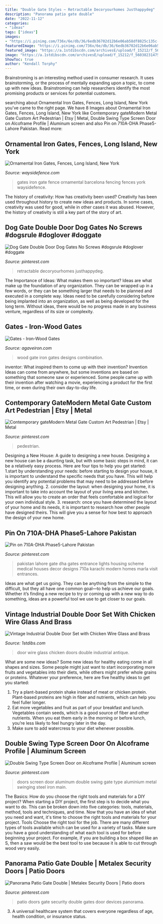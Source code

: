 ```yaml
---
title: "Double Gate Styles ~ Retractable Decoryourhomes Justhappydeg"
description: "Panorama patio gate double"
date: "2022-11-12"
categories:
- "ideas"
tags: ["ideas"]
images:
- "https://i.pinimg.com/736x/6e/db/36/6edb36702d12b6e06ab58df8825c135c--lahore-pakistan-gate-ideas.jpg"
featuredImage: "https://i.pinimg.com/736x/6e/db/36/6edb36702d12b6e06ab58df8825c135c--lahore-pakistan-gate-ideas.jpg"
featured_image: "https://a.1stdibscdn.com/archivesE/upload/f_15212/f_56038231475358547487/46618_GLAVANIZED_DD1_z.jpg"
image: "https://a.1stdibscdn.com/archivesE/upload/f_15212/f_56038231475358547487/46618_GLAVANIZED_DD1_z.jpg"
ShowToc: true
author: "Kendall Torphy"
---
```



Brainstroming is an interesting method used in consumer research. It uses brainstorming, or the process of mentally expanding upon a topic, to come up with new ideas. Brainstroming can help researchers identify the most promising products or services for potential customers.

	

		
searching about Ornamental Iron Gates, Fences, Long Island, New York you've came to the right page. We have 8 Images about Ornamental Iron Gates, Fences, Long Island, New York like Contemporary gateModern Metal Gate Custom Art Pedestrian | Etsy | Metal, Double Swing Type Screen Door on Alcoframe Profile | Aluminum screen and also Pin on 710A-DHA Phase5-Lahore Pakistan. Read more:
		
    
## Ornamental Iron Gates, Fences, Long Island, New York

<img loading=lazy src="https://www.waysidefence.com/wp-content/uploads/barcelona-gate/Barcelona-1-RESI.jpg" onerror="this.onerror=null;this.src='https://tse2.mm.bing.net/th?id=OIP.YINsWn0CpX3MrZfl26GYpQHaFj&amp;pid=15.1';" alt="Ornamental Iron Gates, Fences, Long Island, New York">

_Source: waysidefence.com_

>gates iron gate fence ornamental barcelona fencing fences york waysidefence. 

	

The history of creativity: How has creativity been used?
Creativity has been used throughout history to create new ideas and products. In some cases, creativity was used for good, while in other cases it was abused. However, the history of creativity is still a key part of the story of art.

    
## Dog Gate Double Door Dog Gates No Screws #dogsrule #doglover #doggate

<img loading=lazy src="https://i.pinimg.com/736x/7e/3a/40/7e3a40a7ab9f61ef9f33f3fc42e38108.jpg" onerror="this.onerror=null;this.src='https://tse3.mm.bing.net/th?id=OIP.xnxjeQQA4d2_IbkA0DIxLgHaJ4&amp;pid=15.1';" alt="Dog Gate Double Door Dog Gates No Screws #dogsrule #doglover #doggate">

_Source: pinterest.com_

>retractable decoryourhomes justhappydeg. 

	

The Importance of Ideas: What makes them so important?
Ideas are what make up the foundation of any organization. They can be wrapped up in a few words, or they can be something larger that needs to be planned and executed in a complete way. Ideas need to be carefully considering before being implanted into an organization, as well as being developed for the long term. Without ideas, there would be no progress made in any business venture, regardless of its size or complexity.

    
## Gates - Iron-Wood Gates

<img loading=lazy src="http://www.agaveiron.com/images/031512_Gate_Pet2.jpg" onerror="this.onerror=null;this.src='https://tse3.mm.bing.net/th?id=OIP.vl0s9-wId11GgL1doq25YgHaKd&amp;pid=15.1';" alt="Gates - Iron-Wood Gates">

_Source: agaveiron.com_

>wood gate iron gates designs combination. 

	

inventor: What inspired them to come up with their invention?
Invention Ideas can come from anywhere, but some inventions are based on something that someone saw or experienced. Some people came up with their invention after watching a movie, experiencing a product for the first time, or even during their own day-to-day life.

    
## Contemporary GateModern Metal Gate Custom Art Pedestrian | Etsy | Metal

<img loading=lazy src="https://i.pinimg.com/736x/4e/38/d7/4e38d7c1300d989ae63ac278fc9f8167.jpg" onerror="this.onerror=null;this.src='https://tse2.mm.bing.net/th?id=OIP.ISHTD3F_qOcp7T-OOduMGAHaNK&amp;pid=15.1';" alt="Contemporary gateModern Metal Gate Custom Art Pedestrian | Etsy | Metal">

_Source: pinterest.com_

>pedestrian. 

	

Designing a New House: A guide to designing a new house.
Designing a new house can be a daunting task, but with some basic steps in mind, it can be a relatively easy process. Here are four tips to help you get started: 1.start by understanding your needs: before starting to design your house, it is important to understand the specific needs that you have. This will help you identify any potential problems that may need to be addressed before designing anything. 2. consider the layout: when designing your home, it is important to take into account the layout of your living area and kitchen. This will allow you to create an order that feels comfortable and logical for your own individual style. 3. research: once you have determined the layout of your home and its needs, it is important to research how other people have designed theirs. This will give you a sense for how best to approach the design of your new home. 
    
## Pin On 710A-DHA Phase5-Lahore Pakistan

<img loading=lazy src="https://i.pinimg.com/736x/6e/db/36/6edb36702d12b6e06ab58df8825c135c--lahore-pakistan-gate-ideas.jpg" onerror="this.onerror=null;this.src='https://tse2.mm.bing.net/th?id=OIP.1yVIuem4StfI8D_uGU0P2QHaFi&amp;pid=15.1';" alt="Pin on 710A-DHA Phase5-Lahore Pakistan">

_Source: pinterest.com_

>pakistan lahore gate dha gates entrance lights housing scheme medical houses decor designs 710a karachi modern homes marla visit entrances. 

	

Ideas are what get us going. They can be anything from the simple to the difficult, but they all have one common goal—to help us achieve our goals. Whether it’s finding a new recipe to try or coming up with a new way to do something, ideas are a powerful tool we use to get closer to our goals.

    
## Vintage Industrial Double Door Set With Chicken Wire Glass And Brass

<img loading=lazy src="https://a.1stdibscdn.com/archivesE/upload/f_15212/f_56038231475358547487/46618_GLAVANIZED_DD1_z.jpg" onerror="this.onerror=null;this.src='https://tse4.mm.bing.net/th?id=OIP.xo9gCcDJQhp2eBLZz63-BAHaLH&amp;pid=15.1';" alt="Vintage Industrial Double Door Set with Chicken Wire Glass and Brass">

_Source: 1stdibs.com_

>door wire glass chicken doors double industrial antique. 

	

What are some new ideas?
Some new ideas for healthy eating come in all shapes and sizes. Some people might just want to start incorporating more fruits and vegetables into their diets, while others might prefer whole grains or proteins. Whatever your preference, here are five healthy ideas to get you started: 
1) Try a plant-based protein shake instead of meat or chicken protein. Plant-based proteins are high in fiber and nutrients, which can help you feel fuller longer. 
2) Eat more vegetables and fruit as part of your breakfast and lunch. Vegetables contain seeds, which is a good source of fiber and other nutrients. When you eat them early in the morning or before lunch, you’re less likely to feel hungry later in the day. 
3) Make sure to add watercress to your diet whenever possible.

    
## Double Swing Type Screen Door On Alcoframe Profile | Aluminum Screen

<img loading=lazy src="https://i.pinimg.com/736x/95/73/74/9573742bc1d8e36d6d5b90df8b64de41--swinging-doors-screen-doors.jpg" onerror="this.onerror=null;this.src='https://tse4.mm.bing.net/th?id=OIP.TnU7K4WFxW9CxT93xYg59AHaJ6&amp;pid=15.1';" alt="Double Swing Type Screen Door on Alcoframe Profile | Aluminum screen">

_Source: pinterest.com_

>doors screen door aluminum double swing gate type aluminium metal swinging steel iron main. 

	

The Basics: How do you choose the right tools and materials for a DIY project?
When starting a DIY project, the first step is to decide what you want to do. This can be broken down into five categories: tools, materials, method, tools and techniques, and time. Now that you have an idea of what you need and want, it's time to choose the right tools and materials for your project.
Tools
Choose the right tool for the job. There are many different types of tools available which can be used for a variety of tasks. Make sure you have a good understanding of what each tool is used for before beginning your project. For example, if you are building a box shaped like an S, then a saw would be the best tool to use because it is able to cut through wood very easily.

    
## Panorama Patio Gate Double | Metalex Security Doors | Patio Doors

<img loading=lazy src="https://i.pinimg.com/736x/10/e8/d3/10e8d3af2a86a966ab3023a80487b898--security-gates-door-gate.jpg" onerror="this.onerror=null;this.src='https://tse1.mm.bing.net/th?id=OIP.2MbBIIU0ORTRGUDODUKpjwHaJy&amp;pid=15.1';" alt="Panorama Patio Gate Double | Metalex Security Doors | Patio doors">

_Source: pinterest.com_

>patio doors gate security double gates door devices panorama. 

	

3. A universal healthcare system that covers everyone regardless of age, health condition, or insurance status.

